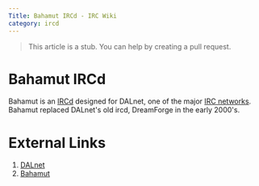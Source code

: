 ```yaml
---
Title: Bahamut IRCd - IRC Wiki
category: ircd
---
```

>This article is a stub. You can help by creating a pull request.

# Bahamut IRCd
Bahamut is an [IRCd](/wiki/ircd) designed for DALnet, one of the major [IRC networks](/wiki/network). Bahamut replaced DALnet's old ircd, DreamForge in the early 2000's.

# External Links
1.  [DALnet](https://www.dal.net/)
2.  [Bahamut](https://www.dal.net/?page=Bahamut)